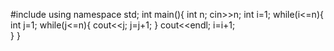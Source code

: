 #include <iostream>
using namespace std;
int main(){
    int n;
    cin>>n;
    int i=1;
    while(i<=n){
        int j=1;
        while(j<=n){
        cout<<j;
        j=j+1;
        }
        cout<<endl;
        i=i+1;        
        }
    }
